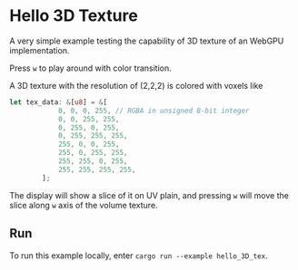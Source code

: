# Hello 3D Texture
A very simple example testing the capability of 3D texture of an WebGPU implementation.

Press `w` to play around with color transition.

A 3D texture with the resolution of (2,2,2) is colored with voxels like
```rust
let tex_data: &[u8] = &[
            0, 0, 0, 255, // RGBA in unsigned 8-bit integer
            0, 0, 255, 255,
            0, 255, 0, 255,
            0, 255, 255, 255,
            255, 0, 0, 255,
            255, 0, 255, 255,
            255, 255, 0, 255,
            255, 255, 255, 255,
        ];
```

The display will show a slice of it on UV plain, and pressing `w` will move the slice along `w` axis of the volume texture.

## Run
To run this example locally, enter `cargo run --example hello_3D_tex`.